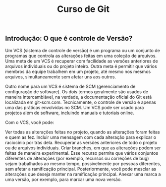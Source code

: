 <h1 align=center> Curso de Git </h1>
<br>
<h2> Introdução: O que é controle de Versão? </h2>
Um VCS (sistema de controle de versão) é um programa ou um conjunto de programas que controla as alterações feitas em uma coleção de arquivos. Uma meta de um VCS é recuperar com facilidade as versões anteriores de arquivos individuais ou do projeto inteiro. Outra meta é permitir que vários membros da equipe trabalhem em um projeto, até mesmo nos mesmos arquivos, simultaneamente sem afetar uns aos outros.

Outro nome para um VCS é sistema de SCM (gerenciamento de configuração de software). Os dois termos geralmente são usados de maneira intercambiável, na verdade, a documentação oficial do Git está localizada em git-scm.com. Tecnicamente, o controle de versão é apenas uma das práticas envolvidas no SCM. Um VCS pode ser usado para projetos além de software, incluindo manuais e tutoriais online.

Com o VCS, você pode:

Ver todas as alterações feitas no projeto, quando as alterações foram feitas e quem as fez.
Incluir uma mensagem com cada alteração para explicar o raciocínio por trás dela.
Recuperar as versões anteriores de todo o projeto ou de arquivos individuais.
Criar branches, em que as alterações podem ser feitas de maneira experimental. Esse recurso permite que vários conjuntos diferentes de alterações (por exemplo, recursos ou correções de bug) sejam trabalhados ao mesmo tempo, possivelmente por pessoas diferentes, sem afetar a ramificação principal. Posteriormente, você pode mesclar as alterações que deseja manter na ramificação principal.
Anexar uma marca a uma versão, por exemplo, para marcar uma nova versão.


